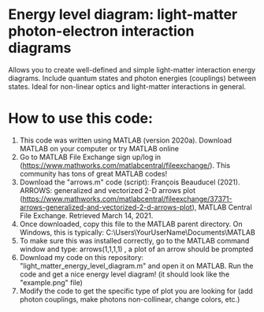 # Energy level diagram: light-matter photon-electron interaction diagrams
Allows you to create well-defined and simple light-matter interaction energy diagrams. Include quantum states and photon energies (couplings) between states. Ideal for non-linear optics and light-matter interactions in general.


# How to use this code:
1) This code was written using MATLAB (version 2020a). Download MATLAB on your computer or try MATLAB online
2) Go to MATLAB File Exchange sign up/log in (https://www.mathworks.com/matlabcentral/fileexchange/). This community has tons of great MATLAB codes!
3) Download the "arrows.m" code (script):
François Beauducel (2021). ARROWS: generalized and vectorized 2-D arrows plot (https://www.mathworks.com/matlabcentral/fileexchange/37371-arrows-generalized-and-vectorized-2-d-arrows-plot), MATLAB Central File Exchange. Retrieved March 14, 2021.
4) Once downloaded, copy this file to the MATLAB parent directory. On Windows, this is typically: C:\Users\YourUserName\Documents\MATLAB
5) To make sure this was installed correctly, go to the MATLAB command window and type:  arrows(1,1,1,1) , a plot of an arrow should be prompted
6) Download my code on this repository: "light_matter_energy_level_diagram.m" and open it on MATLAB. Run the code and get a nice energy level diagram! (it should look like the "example.png" file) 
7) Modify the code to get the specific type of plot you are looking for (add photon couplings, make photons non-collinear, change colors, etc.)  
